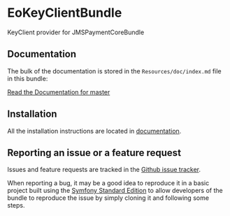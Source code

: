 # EoKeyClientBundle

KeyClient provider for JMSPaymentCoreBundle

## Documentation

The bulk of the documentation is stored in the `Resources/doc/index.md` file in this bundle:

[Read the Documentation for master](https://github.com/eymengunay/EoKeyClientBundle/blob/master/Resources/doc/index.md)

## Installation

All the installation instructions are located in [documentation](https://github.com/eymengunay/EoKeyClientBundle/blob/master/Resources/doc/index.md).

## Reporting an issue or a feature request

Issues and feature requests are tracked in the [Github issue tracker](https://github.com/eymengunay/EoKeyClientBundle/issues).

When reporting a bug, it may be a good idea to reproduce it in a basic project built using the [Symfony Standard Edition](https://github.com/symfony/symfony-standard) to allow developers of the bundle to reproduce the issue by simply cloning it and following some steps.